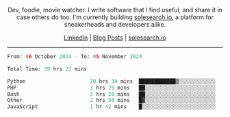 <p align="center">Dev, foodie, movie watcher. I write software that I find useful, and share it in case others do too. I'm currently building <a href="https://solesearch.io">solesearch.io</a>, a platform for sneakerheads and developers alike.</p>
<p align="center">
  <a href="https://www.linkedin.com/in/peter-rauscher">LinkedIn</a>
  |
  <a href="https://dev.to/peterrauscher">Blog Posts</a>
  |
  <a href="https://solesearch.io">solesearch.io</a>
</p>
<hr/>
<!--START_SECTION:waka-->

```python
From: 06 October 2024 - To: 05 November 2024

Total Time: 39 hrs 23 mins

Python                     20 hrs 34 mins  ████████████▒░░░░░░░░░░░░   48.71 %
PHP                        3 hrs 29 mins   ██░░░░░░░░░░░░░░░░░░░░░░░   08.27 %
Bash                       3 hrs 20 mins   ██░░░░░░░░░░░░░░░░░░░░░░░   07.89 %
Other                      2 hrs 50 mins   █▓░░░░░░░░░░░░░░░░░░░░░░░   06.73 %
JavaScript                 1 hr 42 mins    █░░░░░░░░░░░░░░░░░░░░░░░░   04.05 %
```

<!--END_SECTION:waka-->

